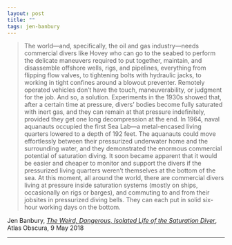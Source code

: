 ```yaml
---
layout: post
title: ""
tags: jen-banbury
---
```


>  The world—and, specifically, the oil and gas industry—needs commercial divers like Hovey who can go to the seabed to perform the delicate maneuvers required to put together, maintain, and disassemble offshore wells, rigs, and pipelines, everything from flipping flow valves, to tightening bolts with hydraulic jacks, to working in tight confines around a blowout preventer. Remotely operated vehicles don’t have the touch, maneuverability, or judgment for the job. And so, a solution. Experiments in the 1930s showed that, after a certain time at pressure, divers’ bodies become fully saturated with inert gas, and they can remain at that pressure indefinitely, provided they get one long decompression at the end. In 1964, naval aquanauts occupied the first Sea Lab—a metal-encased living quarters lowered to a depth of 192 feet. The aquanauts could move effortlessly between their pressurized underwater home and the surrounding water, and they demonstrated the enormous commercial potential of saturation diving. It soon became apparent that it would be easier and cheaper to monitor and support the divers if the pressurized living quarters weren’t themselves at the bottom of the sea. At this moment, all around the world, there are commercial divers living at pressure inside saturation systems (mostly on ships, occasionally on rigs or barges), and commuting to and from their jobsites in pressurized diving bells. They can each put in solid six-hour working days on the bottom.

Jen Banbury, [_The Weird, Dangerous, Isolated Life of the Saturation Diver_](https://www.atlasobscura.com/articles/what-is-a-saturation-diver), Atlas Obscura, 9 May 2018

<!-- <hr> to be added before footnotes-->
--- 